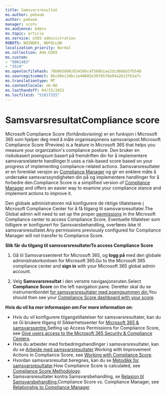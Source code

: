 ```yaml
---
title: Samsvarsresultat
ms.author: pebaum
author: pebaum
manager: scotv
ms.audience: Admin
ms.topic: article
ms.service: o365-administration
ROBOTS: NOINDEX, NOFOLLOW
localization_priority: Normal
ms.collection: Adm_O365
ms.custom:
- "9001483"
- "3519"
ms.openlocfilehash: 78b0658902034560c4f568b1ae2dcd66bb5fb540
ms.sourcegitcommit: 8bc60ec34bc1e40685e3976576e04a2623f63a7c
ms.translationtype: MT
ms.contentlocale: nb-NO
ms.lasthandoff: 04/15/2021
ms.locfileid: "51817325"
---
```

# <a name="compliance-score"></a><span data-ttu-id="d069a-102">Samsvarsresultat</span><span class="sxs-lookup"><span data-stu-id="d069a-102">Compliance score</span></span>

<span data-ttu-id="d069a-103">Microsoft Compliance Score (forhåndsvisning) er en funksjon i Microsoft 365 som hjelper deg med å måle organisasjonens samsvarspost.</span><span class="sxs-lookup"><span data-stu-id="d069a-103">Microsoft Compliance Score (Preview) is a feature in Microsoft 365 that helps you measure your organization's compliance posture.</span></span> <span data-ttu-id="d069a-104">Den bruker en risikobasert poengsum basert på fremdriften din for å implementere samsvarsrelaterte handlinger.</span><span class="sxs-lookup"><span data-stu-id="d069a-104">It uses a risk-based score based on your progress of implementing compliance-related actions.</span></span>   <span data-ttu-id="d069a-105">Samsvarsresultater er en forenklet versjon av [Compliance Manager](https://docs.microsoft.com/microsoft-365/compliance/compliance-manager-overview) og gir en enklere måte å undersøke samsvarssyndigheten din på og implementere handlinger for å forbedre den.</span><span class="sxs-lookup"><span data-stu-id="d069a-105">Compliance Score is a simplified version of [Compliance Manager](https://docs.microsoft.com/microsoft-365/compliance/compliance-manager-overview) and offers an easier way to examine your compliance stance and implement actions to improve it.</span></span> 

<span data-ttu-id="d069a-106">Den globale administratoren må konfigurere de riktige tillatelsene [i](https://docs.microsoft.com/microsoft-365/security/office-365-security/permissions-in-the-security-and-compliance-center) Microsoft Compliance Center for å få tilgang til samsvarsresultater.</span><span class="sxs-lookup"><span data-stu-id="d069a-106">The Global admin will need to set up the proper [permissions](https://docs.microsoft.com/microsoft-365/security/office-365-security/permissions-in-the-security-and-compliance-center) in the Microsoft Compliance center to access Compliance Score.</span></span>  <span data-ttu-id="d069a-107">Eventuelle tillatelser som tidligere er konfigurert for Samsvarsbehandling, overføres ikke til samsvarsresultatet.</span><span class="sxs-lookup"><span data-stu-id="d069a-107">Any permissions previously configured for Compliance Manager will not transfer to Compliance Score.</span></span>

<span data-ttu-id="d069a-108">**Slik får du tilgang til samsvarsresultater**</span><span class="sxs-lookup"><span data-stu-id="d069a-108">**To access Compliance Score**</span></span>

1. <span data-ttu-id="d069a-109">Gå til Samsvarssenteret for Microsoft 365, og **logg på** med den globale administratorkontoen for Microsoft 365.</span><span class="sxs-lookup"><span data-stu-id="d069a-109">Go to the Microsoft 365 compliance center and **sign in** with your Microsoft 365 global admin account.</span></span>

2. <span data-ttu-id="d069a-110">Velg **Samsvarsresultat** i den venstre navigasjonsruten.</span><span class="sxs-lookup"><span data-stu-id="d069a-110">Select **Compliance Score** on the left navigation pane.</span></span> <span data-ttu-id="d069a-111">Deretter skal du se instrumentbordet [for samsvarsresultater med poengsummen din.](https://docs.microsoft.com/microsoft-365/compliance/compliance-score-setup#understand-the-compliance-score-dashboard)</span><span class="sxs-lookup"><span data-stu-id="d069a-111">You should then see your [Compliance Score dashboard with your score](https://docs.microsoft.com/microsoft-365/compliance/compliance-score-setup#understand-the-compliance-score-dashboard).</span></span>
 

<span data-ttu-id="d069a-112">**Hvis du vil ha mer informasjon om:**</span><span class="sxs-lookup"><span data-stu-id="d069a-112">**For more information on**:</span></span>

- <span data-ttu-id="d069a-113">Hvis du vil konfigurere tilgangstillatelser for samsvarsresultater, kan du se Gi brukere tilgang til Sikkerhetssenter for [Microsoft 365 & samsvarssentre.](https://docs.microsoft.com/microsoft-365/security/office-365-security/grant-access-to-the-security-and-compliance-center)</span><span class="sxs-lookup"><span data-stu-id="d069a-113">Setting up Access Permissions for Compliance Score, see [Give users access to the Microsoft 365 Security & Compliance Centers](https://docs.microsoft.com/microsoft-365/security/office-365-security/grant-access-to-the-security-and-compliance-center).</span></span>
- <span data-ttu-id="d069a-114">Hvis du arbeider med forbedringshandlinger i samsvarsresultater, kan du se  [Arbeide med samsvarsresultater](https://docs.microsoft.com/microsoft-365/compliance/working-with-compliance-score).</span><span class="sxs-lookup"><span data-stu-id="d069a-114">Working with Improvement Actions in Compliance Score, see  [Working with Compliance Score](https://docs.microsoft.com/microsoft-365/compliance/working-with-compliance-score).</span></span>
- <span data-ttu-id="d069a-115">Hvordan samsvarsresultat beregnes, kan du se [Metodikk for samsvarsresultater](https://docs.microsoft.com/microsoft-365/compliance/compliance-score-methodology).</span><span class="sxs-lookup"><span data-stu-id="d069a-115">How Compliance Score is calculated, see [Compliance Score Methodology](https://docs.microsoft.com/microsoft-365/compliance/compliance-score-methodology).</span></span>
- <span data-ttu-id="d069a-116">Samsvarsresultater kontra Samsvarsbehandling, se [Relasjon til Samsvarsbehandling.](https://docs.microsoft.com/microsoft-365/compliance/compliance-score#relationship-to-compliance-manager)</span><span class="sxs-lookup"><span data-stu-id="d069a-116">Compliance Score vs. Compliance Manager, see [Relationship to Compliance Manager](https://docs.microsoft.com/microsoft-365/compliance/compliance-score#relationship-to-compliance-manager).</span></span>

